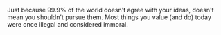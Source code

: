 Just because 99.9% of the world doesn't agree with your ideas, doesn't mean you shouldn't pursue them. 
Most things you value (and do) today were once illegal and considered immoral. 

